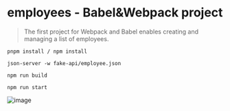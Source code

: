 # employees - Babel&Webpack project
>The first project for Webpack and Babel enables creating and managing a list of employees.


```
pnpm install / npm install

json-server -w fake-api/employee.json

npm run build

npm run start
```

![image](https://github.com/NNakreSS/employess.app/assets/87872407/f7830288-cec1-4cb9-bd9b-9f46a7a7a74e)
